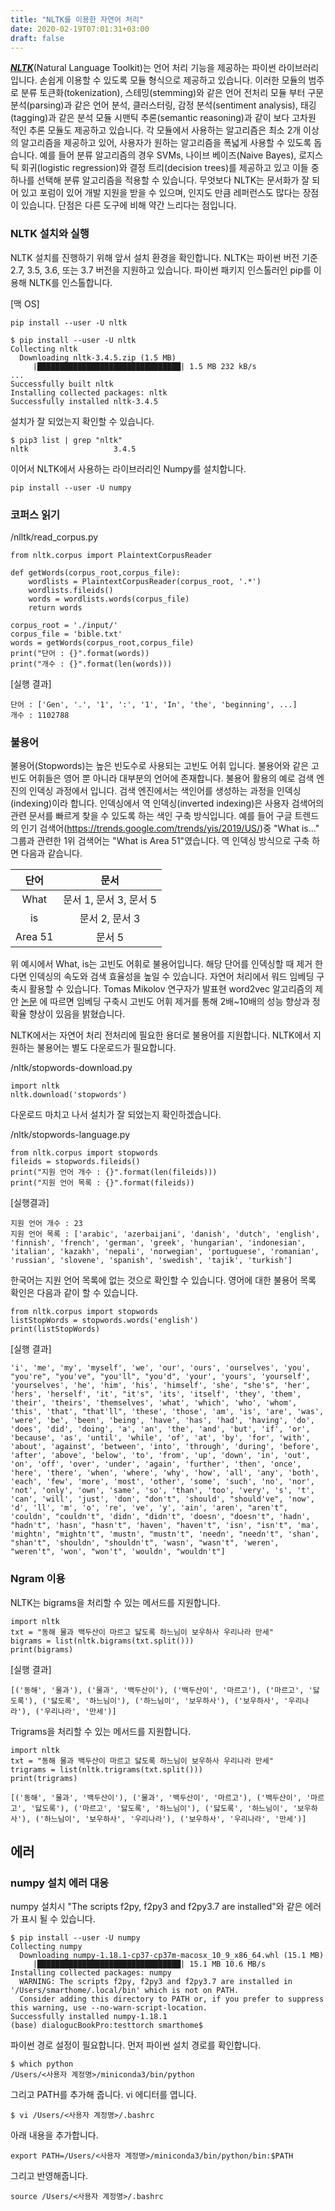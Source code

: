```yaml
---
title: "NLTK를 이용한 자연어 처리"
date: 2020-02-19T07:01:31+03:00
draft: false
---
```


***[NLTK](https://www.nltk.org/#)***(Natural Language Toolkit)는 언어 처리 기능을 제공하는 파이썬 라이브러리입니다. 손쉽게 이용할 수 있도록 모듈 형식으로 제공하고 있습니다. 이러한 모듈의 범주로 분류 토큰화(tokenization), 스테밍(stemming)와 같은 언어 전처리 모듈 부터 구문분석(parsing)과 같은 언어 분석, 클러스터링, 감정 분석(sentiment analysis), 태깅(tagging)과 같은 분석 모듈 시맨틱 추론(semantic reasoning)과 같이 보다 고차원 적인 추론 모듈도 제공하고 있습니다. 각 모듈에서 사용하는 알고리즘은 최소 2개 이상의 알고리즘을 제공하고 있어, 사용자가 원하는 알고리즘을 폭넓게 사용할 수 있도록 돕습니다. 예를 들어 분류 알고리즘의 경우 SVMs, 나이브 베이즈(Naive Bayes), 로지스틱 회귀(logistic regression)와 결정 트리(decision trees)를 제공하고 있고 이들 중 하나를 선택해 분류 알고리즘을 적용할 수 있습니다. 무엇보다 NLTK는 문서화가 잘 되어 있고 포럼이 있어 개발 지원을 받을 수 있으며, 인지도 만큼 레퍼런스도 많다는 장점이 있습니다. 단점은 다른 도구에 비해 약간 느리다는 점입니다.



### NLTK 설치와 실행

NLTK 설치를 진행하기 위해 앞서 설치 환경을 확인합니다. NLTK는 파이썬 버전 기준 2.7, 3.5, 3.6, 또는 3.7 버전을 지원하고 있습니다. 파이썬 패키지 인스톨러인 pip를 이용해 NLTK를 인스톨합니다.

[맥 OS]

```
pip install --user -U nltk
```

```
$ pip install --user -U nltk
Collecting nltk
  Downloading nltk-3.4.5.zip (1.5 MB)
     |████████████████████████████████| 1.5 MB 232 kB/s 
...
Successfully built nltk
Installing collected packages: nltk
Successfully installed nltk-3.4.5
```

설치가 잘 되었는지 확인할 수 있습니다.

```
$ pip3 list | grep "nltk"
nltk                   3.4.5
```

이어서 NLTK에서 사용하는 라이브러리인 Numpy를 설치합니다.

```
pip install --user -U numpy
```



### 코퍼스 읽기

/nlltk/read_corpus.py

```
from nltk.corpus import PlaintextCorpusReader

def getWords(corpus_root,corpus_file):
    wordlists = PlaintextCorpusReader(corpus_root, '.*')
    wordlists.fileids()
    words = wordlists.words(corpus_file)
    return words

corpus_root = './input/'
corpus_file = 'bible.txt'
words = getWords(corpus_root,corpus_file)
print("단어 : {}".format(words))
print("개수 : {}".format(len(words)))
```

[실행 결과]

```
단어 : ['Gen', '.', '1', ':', '1', 'In', 'the', 'beginning', ...]
개수 : 1102788
```



### 불용어

불용어(Stopwords)는 높은 빈도수로 사용되는 고빈도 어휘 입니다. 불용어와 같은 고빈도 어휘들은 영어 뿐 아니라 대부분의 언어에 존재합니다. 불용어 활용의 예로 검색 엔진의 인덱싱 과정에서 입니다. 검색 엔진에서는 색인어를 생성하는 과정을 인덱싱(indexing)이라 합니다. 인덱싱에서 역 인덱싱(inverted indexing)은 사용자 검색어의 관련 문서를 빠르게 찾을 수 있도록 하는 색인 구축 방식입니다. 예를 들어 구글 트렌드의 인기 검색어(https://trends.google.com/trends/yis/2019/US/)중 "What is..." 그룹과 관련한 1위 검색어는 "What is Area 51"였습니다. 역 인덱싱 방식으로 구축 하면 다음과 같습니다.

|  단어   |          문서          |
| :-----: | :--------------------: |
|  What   | 문서 1, 문서 3, 문서 5 |
|   is    |     문서 2, 문서 3     |
| Area 51 |         문서 5         |

위 예시에서 What, is는 고빈도 어휘로 불용어입니다. 해당 단어를 인덱싱할 때 제거 한다면 인덱싱의 속도와 검색 효율성을 높일 수 있습니다. 자연어 처리에서 워드 임베딩 구축시 활용할 수 있습니다. Tomas Mikolov 연구자가 발표현 word2vec 알고리즘의 제안 [논문](https://papers.nips.cc/paper/5021-distributed-representations-of-words-and-phrases-and-their-compositionality.pdf) 에 따르면 임베딩 구축시 고빈도 어휘 제거를 통해 2배~10배의 성능 향상과 정확율 향상이 있음을 밝혔습니다.

NLTK에서는 자연어 처리 전처리에 필요한 용더로 불용어를 지원합니다. NLTK에서 지원하는 불용어는 별도 다운로드가 필요합니다.

/nltk/stopwords-download.py

```
import nltk
nltk.download('stopwords')
```

다운로드 마치고 나서 설치가 잘 되었는지 확인하겠습니다.

/nltk/stopwords-language.py

```
from nltk.corpus import stopwords
fileids = stopwords.fileids()
print("지원 언어 개수 : {}".format(len(fileids)))
print("지원 언어 목록 : {}".format(fileids))
```

[실행결과]

```
지원 언어 개수 : 23
지원 언어 목록 : ['arabic', 'azerbaijani', 'danish', 'dutch', 'english', 'finnish', 'french', 'german', 'greek', 'hungarian', 'indonesian', 'italian', 'kazakh', 'nepali', 'norwegian', 'portuguese', 'romanian', 'russian', 'slovene', 'spanish', 'swedish', 'tajik', 'turkish']
```

한국어는 지원 언어 목록에 없는 것으로 확인할 수 있습니다. 영어에 대한 불용어 목록 확인은 다음과 같이 할 수 있습니다.

```
from nltk.corpus import stopwords
listStopWords = stopwords.words('english')
print(listStopWords)
```

[실행 결과]

```
'i', 'me', 'my', 'myself', 'we', 'our', 'ours', 'ourselves', 'you', "you're", "you've", "you'll", "you'd", 'your', 'yours', 'yourself', 'yourselves', 'he', 'him', 'his', 'himself', 'she', "she's", 'her', 'hers', 'herself', 'it', "it's", 'its', 'itself', 'they', 'them', 'their', 'theirs', 'themselves', 'what', 'which', 'who', 'whom', 'this', 'that', "that'll", 'these', 'those', 'am', 'is', 'are', 'was', 'were', 'be', 'been', 'being', 'have', 'has', 'had', 'having', 'do', 'does', 'did', 'doing', 'a', 'an', 'the', 'and', 'but', 'if', 'or', 'because', 'as', 'until', 'while', 'of', 'at', 'by', 'for', 'with', 'about', 'against', 'between', 'into', 'through', 'during', 'before', 'after', 'above', 'below', 'to', 'from', 'up', 'down', 'in', 'out', 'on', 'off', 'over', 'under', 'again', 'further', 'then', 'once', 'here', 'there', 'when', 'where', 'why', 'how', 'all', 'any', 'both', 'each', 'few', 'more', 'most', 'other', 'some', 'such', 'no', 'nor', 'not', 'only', 'own', 'same', 'so', 'than', 'too', 'very', 's', 't', 'can', 'will', 'just', 'don', "don't", 'should', "should've", 'now', 'd', 'll', 'm', 'o', 're', 've', 'y', 'ain', 'aren', "aren't", 'couldn', "couldn't", 'didn', "didn't", 'doesn', "doesn't", 'hadn', "hadn't", 'hasn', "hasn't", 'haven', "haven't", 'isn', "isn't", 'ma', 'mightn', "mightn't", 'mustn', "mustn't", 'needn', "needn't", 'shan', "shan't", 'shouldn', "shouldn't", 'wasn', "wasn't", 'weren', "weren't", 'won', "won't", 'wouldn', "wouldn't"]
```



### Ngram 이용

NLTK는 bigrams을 처리할 수 있는 메서드를 지원합니다.

```
import nltk
txt = "동해 물과 백두산이 마르고 닳도록 하느님이 보우하사 우리나라 만세"
bigrams = list(nltk.bigrams(txt.split()))
print(bigrams)
```

[실행 결과]

```
[('동해', '물과'), ('물과', '백두산이'), ('백두산이', '마르고'), ('마르고', '닳도록'), ('닳도록', '하느님이'), ('하느님이', '보우하사'), ('보우하사', '우리나라'), ('우리나라', '만세')]
```

Trigrams을 처리할 수 있는 메서드를 지원합니다.

```
import nltk
txt = "동해 물과 백두산이 마르고 닳도록 하느님이 보우하사 우리나라 만세"
trigrams = list(nltk.trigrams(txt.split()))
print(trigrams)
```

```
[('동해', '물과', '백두산이'), ('물과', '백두산이', '마르고'), ('백두산이', '마르고', '닳도록'), ('마르고', '닳도록', '하느님이'), ('닳도록', '하느님이', '보우하사'), ('하느님이', '보우하사', '우리나라'), ('보우하사', '우리나라', '만세')]
```



## 에러

### numpy 설치 에러 대응

numpy 설치시 "The scripts f2py, f2py3 and f2py3.7 are installed"와 같은 에러가 표시 될 수 있습니다.

```
$ pip install --user -U numpy
Collecting numpy
  Downloading numpy-1.18.1-cp37-cp37m-macosx_10_9_x86_64.whl (15.1 MB)
     |████████████████████████████████| 15.1 MB 10.6 MB/s 
Installing collected packages: numpy
  WARNING: The scripts f2py, f2py3 and f2py3.7 are installed in '/Users/smarthome/.local/bin' which is not on PATH.
  Consider adding this directory to PATH or, if you prefer to suppress this warning, use --no-warn-script-location.
Successfully installed numpy-1.18.1
(base) dialogucBookPro:testtorch smarthome$ 
```

파이썬 경로 설정이 필요합니다. 먼저 파이썬 설치 경로를 확인합니다.

```
$ which python
/Users/<사용자 계정명>/miniconda3/bin/python
```

그리고 PATH를 추가해 줍니다. vi 에디터를 엽니다.

```
$ vi /Users/<사용자 계정명>/.bashrc
```

아래 내용을 추가합니다.

```
export PATH=/Users/<사용자 계정명>/miniconda3/bin/python/bin:$PATH
```

그리고 반영해줍니다.

```
source /Users/<사용자 계정명>/.bashrc
```

